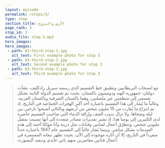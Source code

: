 ```yaml
---
layout: episode
permalink: /stops/3/
type: stop
section_title: الأرض والنزوح
page_rank: 3
stop_id: 3
audio_file: stop-3.mp3
hero_images:
hero_images:
 - path: 03-third-stop-1.jpg
   alt_text: First example photo for stop 3
 - path: 03-third-stop-2.jpg
   alt_text: Second example photo for stop 3
 - path: 03-third-stop-3.jpg
   alt_text: Third example photo for stop 3
---
```




> مع انسحاب البريطانيين وتطبيق خط التقسيم الذي رسمه سيريل رادكليف، نشأت دولتان: جمهورية الهند ودومينيون باكستان، بحيث تم تقسيم الدولة الثانية بشكل تعسفي إلى منطقتين غير متّصلتين، وهما باكستان الشرقية وباكستان الغربية. وغالباً ما يُشار إلى هذا التقسيم باعتباره أحد أكبر الهجرات الجماعية في التاريخ، إذ تم انتزاع ما يُقارب من 15 مليون شخص من أرضهم وبالتالي أصبحوا نازحين بين ليلة وضحاها. ولا تزال ندوب العنف وإراقة الدماء التي صاحبت التقسيم حاضرة لدى الكثيرين إلى يومنا هذا، إذ تشير تقديرات مصادر متعددة إلى أنها تسببت بمقتل مليوني شخص. وتتطرّق أعمال لفنانين وفنانات مثل ذرينة وآنا مولکا أحمد إلى هذه الصدمات بشكل مباشر. وبينما يُشار غالباً إلى التقسيم عام 1947 باعتباره حدثاً منفرداً في التاريخ، إلا أن آثاره موجودة إلى الآن، بحيث تظهر تبعاته المستمرة في أعمال فنانين معاصرين منهم باني عابدي وديفيد أليسورث.
